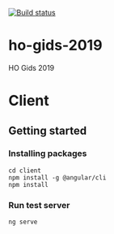 [![Build status](https://scoutsmariaburg.visualstudio.com/ho-gids/_apis/build/status/ho-gids-CI)](https://scoutsmariaburg.visualstudio.com/ho-gids/_build/latest?definitionId=3)

# ho-gids-2019
HO Gids 2019

# Client

## Getting started

### Installing packages

```
cd client
npm install -g @angular/cli
npm install
```

### Run test server

```
ng serve
```

